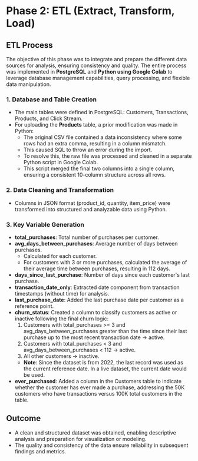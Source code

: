 # Phase 2: ETL (Extract, Transform, Load)

## ETL Process

The objective of this phase was to integrate and prepare the different data sources for analysis, ensuring consistency and quality. The entire process was implemented in **PostgreSQL** and **Python using Google Colab** to leverage database management capabilities, query processing, and flexible data manipulation.

### 1. Database and Table Creation
- The main tables were defined in PostgreSQL: Customers, Transactions, Products, and Click Stream.
- For uploading the **Products** table, a prior modification was made in Python:
  - The original CSV file contained a data inconsistency where some rows had an extra comma, resulting in a column mismatch.
  - This caused SQL to throw an error during the import.
  - To resolve this, the raw file was processed and cleaned in a separate Python script in Google Colab.
  - This script merged the final two columns into a single column, ensuring a consistent 10-column structure across all rows.

### 2. Data Cleaning and Transformation
- Columns in JSON format (product_id, quantity, item_price) were transformed into structured and analyzable data using Python.

### 3. Key Variable Generation
- **total_purchases**: Total number of purchases per customer.
- **avg_days_between_purchases**: Average number of days between purchases.
  - Calculated for each customer.
  - For customers with 3 or more purchases, calculated the average of their average time between purchases, resulting in 112 days.
- **days_since_last_purchase**: Number of days since each customer's last purchase.
- **transaction_date_only**: Extracted date component from transaction timestamps (without time) for analysis.
- **last_purchase_date**: Added the last purchase date per customer as a reference point.
- **churn_status**: Created a column to classify customers as active or inactive following the final churn logic:
  1. Customers with total_purchases >= 3 and avg_days_between_purchases greater than the time since their last purchase up to the most recent transaction date → active.
  2. Customers with total_purchases < 3 and avg_days_between_purchases < 112 → active.
  3. All other customers → inactive.
  - **Note**: Since the dataset is from 2022, the last record was used as the current reference date. In a live dataset, the current date would be used.
- **ever_purchased**: Added a column in the Customers table to indicate whether the customer has ever made a purchase, addressing the 50K customers who have transactions versus 100K total customers in the table.

## Outcome
- A clean and structured dataset was obtained, enabling descriptive analysis and preparation for visualization or modeling.
- The quality and consistency of the data ensure reliability in subsequent findings and metrics.
